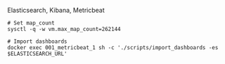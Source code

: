 Elasticsearch, Kibana, Metricbeat

```shell
# Set map_count
sysctl -q -w vm.max_map_count=262144

# Import dashboards
docker exec 001_metricbeat_1 sh -c './scripts/import_dashboards -es $ELASTICSEARCH_URL'
```
